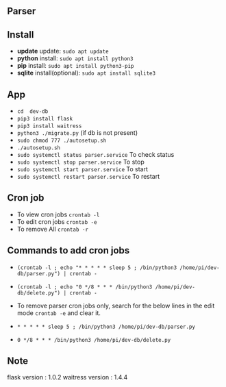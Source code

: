 ## Parser

## Install
- **update** update: `sudo apt update`
- **python** install: `sudo apt install python3`
- **pip** install: `sudo apt install python3-pip`
- **sqlite** install(optional): `sudo apt install sqlite3 `

## App
- `cd  dev-db`
- `pip3 install flask`
- `pip3 install waitress`
- `python3 ./migrate.py` (if db is not present)
- `sudo chmod 777 ./autosetup.sh`
- `./autosetup.sh`
- `sudo systemctl status parser.service` To check status
- `sudo systemctl stop parser.service` To stop
- `sudo systemctl start parser.service` To start
- `sudo systemctl restart parser.service` To restart

## Cron job

- To view cron jobs `crontab -l`
- To edit cron jobs `crontab -e`
- To remove All `crontab -r`

## Commands to add cron jobs
- `(crontab -l ; echo "* * * * * sleep 5 ; /bin/python3 /home/pi/dev-db/parser.py") | crontab -` 
- `(crontab -l ; echo "0 */8 * * * /bin/python3 /home/pi/dev-db/delete.py") | crontab -`

- To remove parser cron jobs only, search for the below lines in the edit mode `crontab -e` and clear it.

- `* * * * * sleep 5 ; /bin/python3 /home/pi/dev-db/parser.py`
- `0 */8 * * * /bin/python3 /home/pi/dev-db/delete.py`

## Note

flask version : 1.0.2
waitress version : 1.4.4